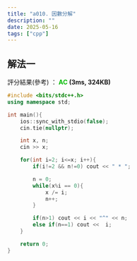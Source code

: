 ```yaml
---
title: "a010. 因數分解"
description: ""
date: 2025-05-16
tags: ["cpp"]
---
```


## 解法一

評分結果(參考) ： **<font color="#00bb00">AC</font> (3ms, 324KB)**

```cpp
#include <bits/stdc++.h>
using namespace std;

int main(){
    ios::sync_with_stdio(false);
    cin.tie(nullptr);

    int x, n;
    cin >> x;

    for(int i=2; i<=x; i++){
        if(i!=2 && n!=0) cout << " * ";

        n = 0;
        while(x%i == 0){
            x /= i;
            n++;
        }

        if(n>1) cout << i << "^" << n;
        else if(n==1) cout <<  i;
    }

    return 0;
}
```
